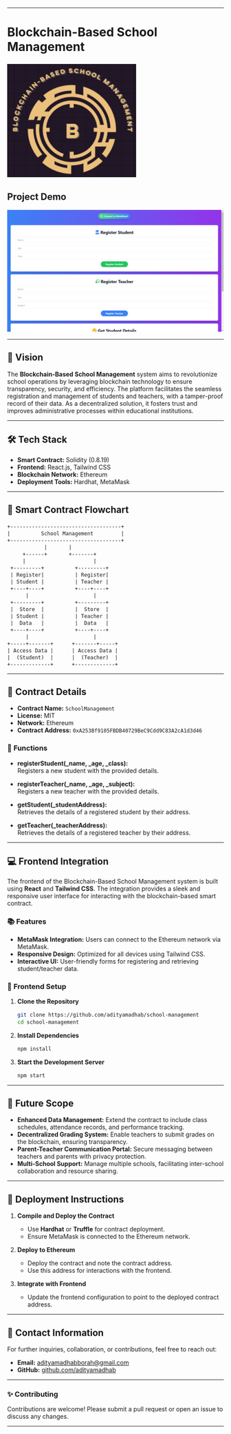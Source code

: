 
---

# Blockchain-Based School Management
### <img src="logo.png" alt="Project Logo" width="300"/>

## Project Demo

![Project Demo](demo.png)

---

## 🎯 **Vision**

The **Blockchain-Based School Management** system aims to revolutionize school operations by leveraging blockchain technology to ensure transparency, security, and efficiency. The platform facilitates the seamless registration and management of students and teachers, with a tamper-proof record of their data. As a decentralized solution, it fosters trust and improves administrative processes within educational institutions.

---

## 🛠 **Tech Stack**

- **Smart Contract:** Solidity (0.8.19)
- **Frontend:** React.js, Tailwind CSS
- **Blockchain Network:** Ethereum
- **Deployment Tools:** Hardhat, MetaMask

---

## 🔗 **Smart Contract Flowchart**

```plaintext
+------------------------------------+
|          School Management         |
+------------------------------------+
            |       |               
     +------+       +-------+       
     |                      |       
 +---------+          +---------+   
 | Register|          | Register|   
 | Student |          | Teacher |   
 +----+----+          +----+----+   
      |                     |       
 +---------+          +---------+   
 |  Store  |          |  Store  |   
 | Student |          | Teacher |   
 |  Data   |          |  Data   |   
 +----+----+          +----+----+   
      |                     |       
+-----+-------+      +-------+-----+
| Access Data |      | Access Data |
|  (Student)  |      |  (Teacher)  |
+-------------+      +-------------+
```

---

## 📝 **Contract Details**

- **Contract Name:** `SchoolManagement`
- **License:** MIT
- **Network:** Ethereum
- **Contract Address:** `0xA253Bf9105FBDB40729BeC9Cdd9C83A2cA1d3d46`

### 🚀 **Functions**

- **registerStudent(_name, _age, _class):**  
  Registers a new student with the provided details.

- **registerTeacher(_name, _age, _subject):**  
  Registers a new teacher with the provided details.

- **getStudent(_studentAddress):**  
  Retrieves the details of a registered student by their address.

- **getTeacher(_teacherAddress):**  
  Retrieves the details of a registered teacher by their address.

---

## 💻 **Frontend Integration**

The frontend of the Blockchain-Based School Management system is built using **React** and **Tailwind CSS**. The integration provides a sleek and responsive user interface for interacting with the blockchain-based smart contract.

### 📚 **Features**

- **MetaMask Integration:** Users can connect to the Ethereum network via MetaMask.
- **Responsive Design:** Optimized for all devices using Tailwind CSS.
- **Interactive UI:** User-friendly forms for registering and retrieving student/teacher data.

### 📜 **Frontend Setup**

1. **Clone the Repository**
   ```bash
   git clone https://github.com/adityamadhab/school-management
   cd school-management
   ```

2. **Install Dependencies**
   ```bash
   npm install
   ```

3. **Start the Development Server**
   ```bash
   npm start
   ```

---

## 🌟 **Future Scope**

- **Enhanced Data Management:** Extend the contract to include class schedules, attendance records, and performance tracking.
- **Decentralized Grading System:** Enable teachers to submit grades on the blockchain, ensuring transparency.
- **Parent-Teacher Communication Portal:** Secure messaging between teachers and parents with privacy protection.
- **Multi-School Support:** Manage multiple schools, facilitating inter-school collaboration and resource sharing.

---

## 🚀 **Deployment Instructions**

1. **Compile and Deploy the Contract**
   - Use **Hardhat** or **Truffle** for contract deployment.
   - Ensure MetaMask is connected to the Ethereum network.

2. **Deploy to Ethereum**
   - Deploy the contract and note the contract address.
   - Use this address for interactions with the frontend.

3. **Integrate with Frontend**
   - Update the frontend configuration to point to the deployed contract address.

---

## 📧 **Contact Information**

For further inquiries, collaboration, or contributions, feel free to reach out:

- **Email:** [adityamadhabborah@gmail.com](mailto:adityamadhabborah@gmail.com)
- **GitHub:** [github.com/adityamadhab](https://github.com/adityamadhab)

---

### ✨ **Contributing**

Contributions are welcome! Please submit a pull request or open an issue to discuss any changes.

---
